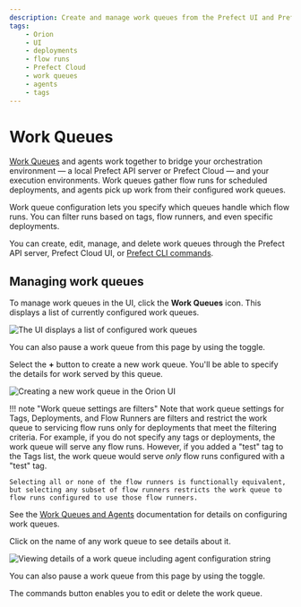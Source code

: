 ```yaml
---
description: Create and manage work queues from the Prefect UI and Prefect Cloud.
tags:
    - Orion
    - UI
    - deployments
    - flow runs
    - Prefect Cloud
    - work queues
    - agents
    - tags
---
```


# Work Queues

[Work Queues](/concepts/work-queues/) and agents work together to bridge your orchestration environment &mdash; a local Prefect API server or Prefect Cloud &mdash; and your execution environments. Work queues gather flow runs for scheduled deployments, and agents pick up work from their configured work queues.

Work queue configuration lets you specify which queues handle which flow runs. You can filter runs based on tags, flow runners, and even specific deployments.

You can create, edit, manage, and delete work queues through the Prefect API server, Prefect Cloud UI, or [Prefect CLI commands](/concepts/work-queues/#work-queue-configuration).

## Managing work queues

To manage work queues in the UI, click the **Work Queues** icon. This displays a list of currently configured work queues.

![The UI displays a list of configured work queues](/img/ui/work-queue-list.png)

You can also pause a work queue from this page by using the toggle.

Select the **+** button to create a new work queue. You'll be able to specify the details for work served by this queue.

![Creating a new work queue in the Orion UI](/img/ui/work-queue-create.png)

!!! note "Work queue settings are filters"
    Note that work queue settings for Tags, Deployments, and Flow Runners are filters and restrict the work queue to servicing flow runs only for deployments that meet the filtering criteria. For example, if you do not specify any tags or deployments, the work queue will serve any flow runs. However, if you added a "test" tag to the Tags list, the work queue would serve _only_ flow runs configured with a "test" tag.

    Selecting all or none of the flow runners is functionally equivalent, but selecting any subset of flow runners restricts the work queue to flow runs configured to use those flow runners.

See the [Work Queues and Agents](/concepts/work-queues/) documentation for details on configuring work queues.

Click on the name of any work queue to see details about it. 

![Viewing details of a work queue including agent configuration string](/img/ui/work-queue-details.png)

You can also pause a work queue from this page by using the toggle.

The commands button enables you to edit or delete the work queue.